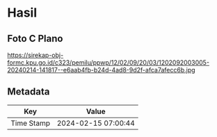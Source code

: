 # Hasil

## Foto C Plano

https://sirekap-obj-formc.kpu.go.id/c323/pemilu/ppwp/12/02/09/20/03/1202092003005-20240214-141817--e6aab4fb-b24d-4ad8-9d2f-afca7afecc6b.jpg


## Metadata

| Key        | Value               |
| ---------- | ------------------- |
| Time Stamp | 2024-02-15 07:00:44 |



